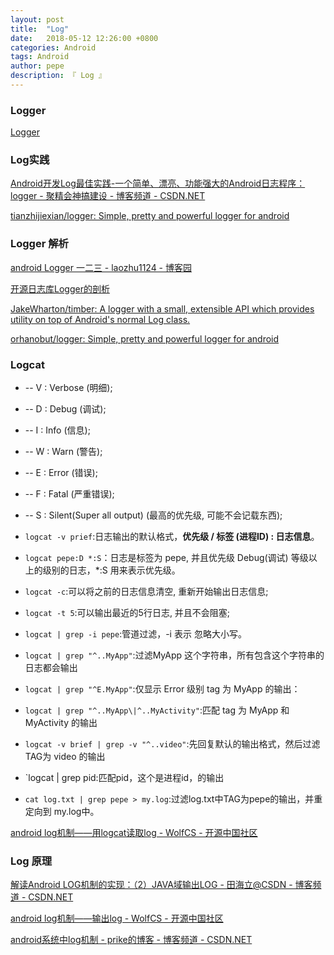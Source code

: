 ```yaml
---
layout: post
title:  "Log"
date:   2018-05-12 12:26:00 +0800
categories: Android
tags: Android
author: pepe
description: 『 Log 』
---
```


### Logger

[Logger](https://494778200pepe.github.io/android/2018/05/12/Logger.html)

### Log实践

[Android开发Log最佳实践-一个简单、漂亮、功能强大的Android日志程序：logger - 聚精会神搞建设 - 博客频道 - CSDN.NET](http://blog.csdn.net/wangshihui512/article/details/51042704)

[tianzhijiexian/logger: Simple, pretty and powerful logger for android](https://github.com/tianzhijiexian/logger)

### Logger 解析

[android Logger 一二三 - laozhu1124 - 博客园](http://www.cnblogs.com/manuosex/p/3592636.html)

[开源日志库Logger的剖析](http://mp.weixin.qq.com/s?__biz=MzAxMTI4MTkwNQ==&mid=2650821090&idx=1&sn=c4158dbb9691c3fbaf2dcb23348d954f&chksm=80b7857cb7c00c6a1c5f0e3290777e9fff21811ba8c42449426656cada8802f79d48c319aeaa&scene=1&srcid=0921slE857Knxk12TJ4Q6b2x#rd)

[JakeWharton/timber: A logger with a small, extensible API which provides utility on top of Android's normal Log class.](https://github.com/JakeWharton/timber)

[orhanobut/logger: Simple, pretty and powerful logger for android](https://github.com/orhanobut/logger)

### Logcat
 
* -- V : Verbose (明细);
* -- D : Debug (调试);
* -- I : Info (信息);
* -- W : Warn (警告);
* -- E : Error (错误);
* -- F : Fatal (严重错误);
* -- S : Silent(Super all output) (最高的优先级, 可能不会记载东西);

* `logcat -v prief`:日志输出的默认格式，**优先级 / 标签 (进程ID) : 日志信息**。
* `logcat pepe:D *:S`：日志是标签为 pepe, 并且优先级 Debug(调试) 等级以上的级别的日志，*:S 用来表示优先级。
* `logcat -c`:可以将之前的日志信息清空, 重新开始输出日志信息;
* `logcat -t 5`:可以输出最近的5行日志, 并且不会阻塞;

* `logcat | grep -i pepe`:管道过滤，-i 表示 忽略大小写。
* `logcat | grep "^..MyApp"`:过滤MyApp  这个字符串，所有包含这个字符串的日志都会输出
* `logcat | grep "^E.MyApp"`:仅显示 Error 级别 tag 为 MyApp 的输出：
* `logcat | grep "^..MyApp\|^..MyActivity"`:匹配 tag 为 MyApp 和 MyActivity 的输出
* `logcat -v brief | grep -v "^..video"`:先回复默认的输出格式，然后过滤TAG为 video 的输出
* `logcat | grep pid:匹配pid，这个是进程id，的输出

* `cat log.txt | grep pepe > my.log`:过滤log.txt中TAG为pepe的输出，并重定向到 my.log中。



[android log机制——用logcat读取log - WolfCS - 开源中国社区](https://my.oschina.net/wolfcs/blog/165639)

### Log 原理

[解读Android LOG机制的实现：（2）JAVA域输出LOG - 田海立@CSDN - 博客频道 - CSDN.NET](http://blog.csdn.net/thl789/article/details/6629914)

[android log机制——输出log - WolfCS - 开源中国社区](https://my.oschina.net/wolfcs/blog/164624)

[android系统中log机制 - prike的博客 - 博客频道 - CSDN.NET](http://blog.csdn.net/prike/article/details/50214973)

























